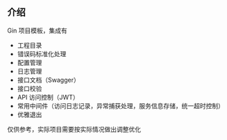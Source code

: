 ## 介绍

Gin 项目模板，集成有

- 工程目录
- 错误码标准化处理
- 配置管理
- 日志管理
- 接口文档（Swagger）
- 接口校验
- API 访问控制（JWT）
- 常用中间件（访问日志记录，异常捕获处理，服务信息存储，统一超时控制）
- 优雅退出

仅供参考，实际项目需要按实际情况做出调整优化
